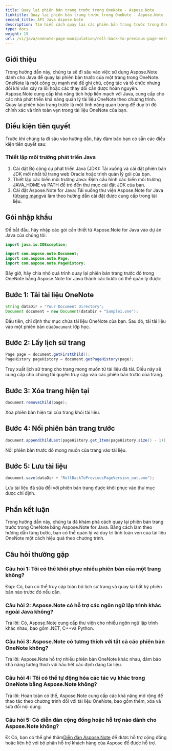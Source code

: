 ```yaml
---
title: Quay lại phiên bản trang trước trong OneNote - Aspose.Note
linktitle: Quay lại phiên bản trang trước trong OneNote - Aspose.Note
second_title: API Java Aspose.Note
description: Tìm hiểu cách quay lại các phiên bản trang trước trong OneNote bằng Aspose.Note for Java. Hãy làm theo hướng dẫn từng bước này để quản lý tài liệu hiệu quả.
type: docs
weight: 19
url: /vi/java/onenote-page-manipulation/roll-back-to-previous-page-version/
---
```

## Giới thiệu

Trong hướng dẫn này, chúng ta sẽ đi sâu vào việc sử dụng Aspose.Note dành cho Java để quay lại phiên bản trước của một trang trong OneNote. OneNote là một công cụ mạnh mẽ để ghi chú, cộng tác và tổ chức nhưng đôi khi vẫn xảy ra lỗi hoặc các thay đổi cần được hoàn nguyên. Aspose.Note cung cấp khả năng tích hợp liền mạch với Java, cung cấp cho các nhà phát triển khả năng quản lý tài liệu OneNote theo chương trình. Quay lại phiên bản trang trước là một tính năng quan trọng để duy trì độ chính xác và tính toàn vẹn trong tài liệu OneNote của bạn.

## Điều kiện tiên quyết

Trước khi chúng ta đi sâu vào hướng dẫn, hãy đảm bảo bạn có sẵn các điều kiện tiên quyết sau:

### Thiết lập môi trường phát triển Java
1. Cài đặt Bộ công cụ phát triển Java (JDK): Tải xuống và cài đặt phiên bản JDK mới nhất từ trang web Oracle hoặc trình quản lý gói của bạn.
2. Thiết lập các biến môi trường Java: Định cấu hình các biến môi trường JAVA_HOME và PATH để trỏ đến thư mục cài đặt JDK của bạn.
3.  Cài đặt Aspose.Note for Java: Tải xuống thư viện Aspose.Note for Java từ[trang mạng](https://purchase.aspose.com/buy)và làm theo hướng dẫn cài đặt được cung cấp trong tài liệu.

## Gói nhập khẩu

Để bắt đầu, hãy nhập các gói cần thiết từ Aspose.Note for Java vào dự án Java của chúng tôi:

```java
import java.io.IOException;

import com.aspose.note.Document;
import com.aspose.note.Page;
import com.aspose.note.PageHistory;
```

Bây giờ, hãy chia nhỏ quá trình quay lại phiên bản trang trước đó trong OneNote bằng Aspose.Note for Java thành các bước có thể quản lý được:

## Bước 1: Tải tài liệu OneNote
```java
String dataDir = "Your Document Directory";
Document document = new Document(dataDir + "Sample1.one");
```
 Đầu tiên, chỉ định thư mục chứa tài liệu OneNote của bạn. Sau đó, tải tài liệu vào một phiên bản của`Document` lớp học.

## Bước 2: Lấy lịch sử trang
```java
Page page = document.getFirstChild();
PageHistory pageHistory = document.getPageHistory(page);
```
Truy xuất lịch sử trang cho trang mong muốn từ tài liệu đã tải. Điều này sẽ cung cấp cho chúng tôi quyền truy cập vào các phiên bản trước của trang.

## Bước 3: Xóa trang hiện tại
```java
document.removeChild(page);
```
Xóa phiên bản hiện tại của trang khỏi tài liệu.

## Bước 4: Nối phiên bản trang trước
```java
document.appendChildLast(pageHistory.get_Item(pageHistory.size() - 1));
```
Nối phiên bản trước đó mong muốn của trang vào tài liệu.

## Bước 5: Lưu tài liệu
```java
document.save(dataDir + "RollBackToPreviousPageVersion_out.one");
```
Lưu tài liệu đã sửa đổi với phiên bản trang được khôi phục vào thư mục được chỉ định.

## Phần kết luận

Trong hướng dẫn này, chúng ta đã khám phá cách quay lại phiên bản trang trước trong OneNote bằng Aspose.Note for Java. Bằng cách làm theo hướng dẫn từng bước, bạn có thể quản lý và duy trì tính toàn vẹn của tài liệu OneNote một cách hiệu quả theo chương trình.

## Câu hỏi thường gặp

### Câu hỏi 1: Tôi có thể khôi phục nhiều phiên bản của một trang không?

Đáp: Có, bạn có thể truy cập toàn bộ lịch sử trang và quay lại bất kỳ phiên bản nào trước đó nếu cần.

### Câu hỏi 2: Aspose.Note có hỗ trợ các ngôn ngữ lập trình khác ngoài Java không?

Trả lời: Có, Aspose.Note cung cấp thư viện cho nhiều ngôn ngữ lập trình khác nhau, bao gồm .NET, C++và Python.

### Câu hỏi 3: Aspose.Note có tương thích với tất cả các phiên bản OneNote không?

Trả lời: Aspose.Note hỗ trợ nhiều phiên bản OneNote khác nhau, đảm bảo khả năng tương thích với hầu hết các định dạng tài liệu.

### Câu hỏi 4: Tôi có thể tự động hóa các tác vụ khác trong OneNote bằng Aspose.Note không?

Trả lời: Hoàn toàn có thể, Aspose.Note cung cấp các khả năng mở rộng để thao tác theo chương trình đối với tài liệu OneNote, bao gồm thêm, xóa và sửa đổi nội dung.

### Câu hỏi 5: Có diễn đàn cộng đồng hoặc hỗ trợ nào dành cho Aspose.Note không?

 Đ: Có, bạn có thể ghé thăm[Diễn đàn Aspose.Note](https://forum.aspose.com/c/note/28) để được hỗ trợ cộng đồng hoặc liên hệ với bộ phận hỗ trợ khách hàng của Aspose để được hỗ trợ.